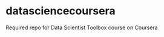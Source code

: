 datasciencecoursera
===================

Required repo for Data Scientist Toolbox course on Coursera

